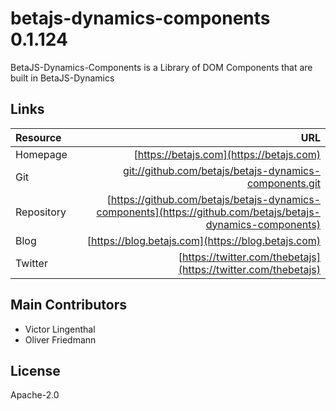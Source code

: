 # betajs-dynamics-components 0.1.124


BetaJS-Dynamics-Components is a Library of DOM Components that are built in BetaJS-Dynamics












## Links
| Resource   | URL |
| :--------- | --: |
| Homepage   | [https://betajs.com](https://betajs.com) |
| Git        | [git://github.com/betajs/betajs-dynamics-components.git](git://github.com/betajs/betajs-dynamics-components.git) |
| Repository | [https://github.com/betajs/betajs-dynamics-components](https://github.com/betajs/betajs-dynamics-components) |
| Blog       | [https://blog.betajs.com](https://blog.betajs.com) | 
| Twitter    | [https://twitter.com/thebetajs](https://twitter.com/thebetajs) | 
 








## Main Contributors

- Victor Lingenthal
- Oliver Friedmann

## License

Apache-2.0







